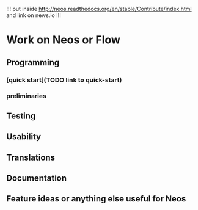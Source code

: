!!! put inside http://neos.readthedocs.org/en/stable/Contribute/index.html and link on news.io !!!

# Work on Neos or Flow

## Programming


### [quick start](TODO link to quick-start)


### preliminaries

## Testing
## Usability
## Translations
## Documentation
## Feature ideas or anything else useful for Neos



